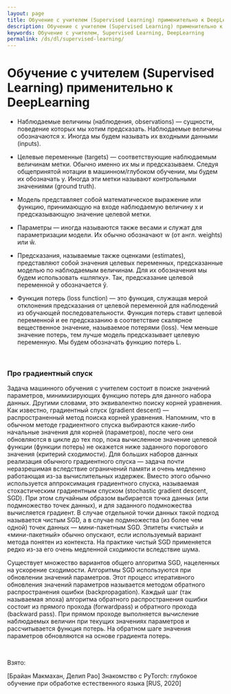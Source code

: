 ```yaml
---
layout: page
title: Обучение с учителем (Supervised Learning) применительно к DeepLearning
description: Обучение с учителем (Supervised Learning) применительно к DeepLearning
keywords: Обучение с учителем, Supervised Learning, DeepLearning
permalink: /ds/dl/supervised-learning/
---
```


# Обучение с учителем (Supervised Learning) применительно к DeepLearning

- Наблюдаемые величины (наблюдения, observations) — сущности, поведение которых мы хотим предсказать. Наблюдаемые величины обозначаются x. Иногда мы будем называть их входными данными (inputs).

- Целевые переменные (targets) — соответствующие наблюдаемым величинам метки. Обычно именно их мы и предсказываем. Следуя общепринятой нотации в машинном/глубоком обучении, мы будем их обозначать y. Иногда эти метки называют контрольными значениями (ground truth).

- Модель представляет собой математическое выражение или функцию, принимающую на входе наблюдаемую величину x и предсказывающую значение целевой метки.

- Параметры — иногда называются также весами и служат для параметризации модели. Их обычно обозначают w (от англ. weights) или ŵ.

- Предсказания, называемые также оценками (estimates), представляют собой значения целевых переменных, предсказанные моделью по наблюдаемым величинам. Для их обозначения мы будем использовать «шляпку». Так, предсказание целевой переменной y обозначается ŷ.

- Функция потерь (loss function) — это функция, служащая мерой отклонения предсказания от целевой переменной для наблюдений из обучающей последовательности. Функция потерь ставит целевой переменной и ее предсказанию в соответствие скалярное вещественное значение, называемое потерями (loss). Чем меньше значение потерь, тем лучше модель предсказывает целевую переменную. Мы будем обозначать функцию потерь L.

<br/>

### Про градиентный спуск

Задача машинного обучения с учителем состоит в поиске значений параметров, минимизирующих функцию потерь для данного набора данных. Другими словами, это эквивалентно поиску корней уравнения. Как известно, градиентный спуск (gradient descent) — распространенный метод поиска корней уравнения. Напомним, что в обычном методе градиентного спуска выбираются какие-либо начальные значения для корней (параметров), после чего они обновляются в цикле до тех пор, пока
вычисленное значение целевой функции (функции потерь) не окажется ниже заданного порогового значения (критерий сходимости). Для больших наборов данных реализация обычного градиентного спуска — задача почти неразрешимая вследствие ограничений памяти и очень медленно работающая из-за вычислительных издержек. Вместо этого обычно используется аппроксимация градиентного спуска, называемая стохастическим градиентным спуском (stochastic gradient descent, SGD). При этом случайным образом выбирается точка данных (или подмножество точек данных), и для заданного подмножества вычисляется градиент. В случае отдельной точки данных такой подход называется чистым SGD, а в случае подмножества (из более чем одной) точек данных — мини-пакетным SGD. Эпитеты «чистый» и «мини-пакетный» обычно опускают, если используемый вариант метода понятен из контекста. На практике чистый SGD применяется редко из-за его очень медленной сходимости
вследствие шума.

Существует множество вариантов общего алгоритма SGD, нацеленных на ускорение сходимости. Алгоритмы SGD используются при обновлении значений параметров. Этот процесс итеративного обновления значений параметров называется методом обратного распространения ошибки (backpropagation). Каждый шаг (так называемая эпоха) алгоритма обратного распространения ошибки состоит из прямого прохода (forwardpass) и обратного прохода (backward pass). При прямом проходе выполняется вычисление наблюдаемых величин при текущих значениях параметров и рассчитывается функция потерь. На обратном шаге значения параметров обновляются на основе градиента потерь.

<br/>

Взято:

[Брайан Макмахан, Делип Рао] Знакомство с PyTorch: глубокое обучение при обработке естественного языка [RUS, 2020]
